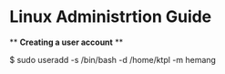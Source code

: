 # Linux Administrtion Guide

** **Creating a user account** ** 

$ sudo useradd -s /bin/bash -d /home/ktpl -m hemang

